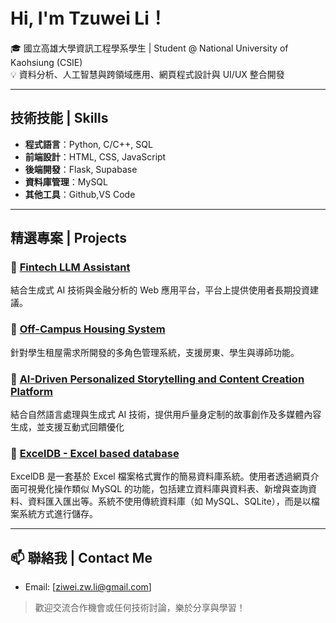 # Hi, I'm Tzuwei Li！

🎓 國立高雄大學資訊工程學系學生 | Student @ National University of Kaohsiung (CSIE)  
💡 資料分析、人工智慧與跨領域應用、網頁程式設計與 UI/UX 整合開發

---

## 技術技能 | Skills

- **程式語言**：Python, C/C++, SQL
- **前端設計**：HTML, CSS, JavaScript
- **後端開發**：Flask, Supabase 
- **資料庫管理**：MySQL
- **其他工具**：Github,VS Code

---

## 精選專案 | Projects

### 🔹 [Fintech LLM Assistant](https://github.com/zzwei13/fintech-llm-assistant.git)  
結合生成式 AI 技術與金融分析的 Web 應用平台，平台上提供使用者長期投資建議。

### 🔹 [Off-Campus Housing System](https://github.com/zzwei13/offcampus-housing-nuk.git)  
針對學生租屋需求所開發的多角色管理系統，支援房東、學生與導師功能。

### 🔹 [AI-Driven Personalized Storytelling and Content Creation Platform](https://github.com/zzwei13/ai-stories-generator.git)  
結合自然語言處理與生成式 AI 技術，提供用戶量身定制的故事創作及多媒體內容生成，並支援互動式回饋優化

### 🔹 [ExcelDB - Excel based database](https://github.com/zzwei13/database-system.git)
ExcelDB 是一套基於 Excel 檔案格式實作的簡易資料庫系統。使用者透過網頁介面可視覺化操作類似 MySQL 的功能，包括建立資料庫與資料表、新增與查詢資料、資料匯入匯出等。系統不使用傳統資料庫（如 MySQL、SQLite），而是以檔案系統方式進行儲存。

---

## 📫 聯絡我 | Contact Me

- Email: [ziwei.zw.li@gmail.com]  
> 歡迎交流合作機會或任何技術討論，樂於分享與學習！

